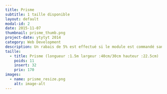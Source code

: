 ```yaml
---
title: Prisme
subtitle: 1 taille disponible
layout: default
modal-id: 2
date: 2015-11-07
thumbnail: prisme_thumb.png
project-date: ytytyt 2014
category: Web Development
description: Un rabais de 5% est effectué si le module est commandé sans inserts.
taille:
  - title: Prisme (longueur :1.5m largeur :40cm/30cm hauteur :22.5cm)
    poids: 11
    insert: 32
    prix: 170
images:
  - name: prisme_resize.png
    alt: image-alt
---
```

